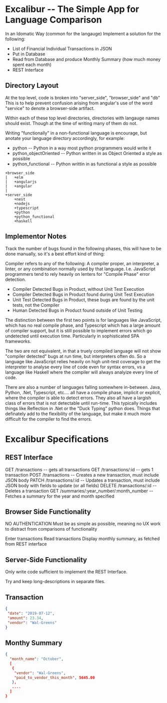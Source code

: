 Excalibur -- The Simple App for Language Comparison
========================================================================================================================
In an Idomatic Way (common for the langauge) Implement a solution for the following:

* List of Financial Individual Transactions in JSON
* Put in Database
* Read from Database and produce Monthly Summary (how much money spent each month)
* REST Interface


Directory Layout
------------------------------------------------------------------------------------------------------------------------
At the top level, code is broken into "server_side", "browser_side" and "db"  This is to help prevent confusion arising
from angular's use of the word "service" to denote a browser-side artifact.

Within each of these top level directories, directories with langauge names should exist.  Though at the time of
writing many of them do not.

Writing "functionally" in a non-functional language is encourage, but anotate your language directory accordingly,
for example:

* python -- Python in a way most python programmers would write it
* python_objectOriented -- Python written in as Object Oriented a style as possible
* python_functional -- Python writtin in as functional a style as possible


```
+browser_side
|   +elm
|   +angularjs
|   +angular
|
+server_side
    +nest
    +nodejs
    +typescript
    +python
    +python_functional
    +haskell
```

Implementor Notes
------------------------------------------------------------------------------------------------------------------------
Track the number of bugs found in the following phases, this will have to be done manually, so it's a best effort
kind of thing:

Compiler refers to any of the following:  A compiler proper, an interpreter, a linter, or any combination normally
used by that language.  I.e. JavaScript programmers tend to rely heavily on lenters for "Compile Phase" error detection.

* Compiler Detected Bugs in Product, without Unit Test Execution
* Compiler Detected Bugs in Product found during Unit Test Execution
* Unit Test Detected Bugs in Product, these bugs are found by the unit tests, not the Compiler
* Human Detected Bugs in Product found outside of Unit Testing

The distinction between the first two points is for languages like JavaScript, which has no real compile phase,
and Typescript which has a large amount of compiler support, but it is still possible to implement errors which
go undetected until execution time.  Particularly in sophisticated SPA frameworks.

The two are not equivalent, in that a truely compiled language will not show "compiler detected" bugs at run time, but
interpreters often do.  So a language like JavaScript relies heavily on high unit-test coverage to get the interpreter
to analyse every line of code even for syntax errors, vs a language like Haskell where the compiler will always analyize
every line of code.

There are also a number of languages falling somewhere in-between. Java, Python, .Net, Typescript, etc.... all have a
compile phase, implicit or explicit, where the compiler is able to detect errors.  They also all have a largish class of
errors that is not detectable until run-time.  This typically includes things like Reflection in .Net or the "Duck
Typing" python does.  Things that definately add to the flexibility of the language, but make it much more difficult
for the compiler to find the errors.


Excalibur Specifications
========================================================================================================================


REST Interface
------------------------------------------------------------------------------------------------------------------------
GET /transactions -- gets all transactions
GET /transactions/:id -- gets 1 transaction
POST /transactions -- Creates a new transaction, must include JSON body
PATCH /transactions/:id -- Updates a transaction, must include JSON body with fields to update (or all fields)
DELETE /transactions/:id -- Deletes a transaction
GET /summaries/:year_number/:month_number -- Fetches a summary for the year and month specified



Browser Side Functionality
------------------------------------------------------------------------------------------------------------------------
NO AUTHENTICATION
Must be as simple as possible, meaning no UX work to distract from comparisons of functionality

Enter transactions
Read transactions
Display monthly summary, as fetched from REST interface


Server-Side Functionality
------------------------------------------------------------------------------------------------------------------------
Only write code sufficient to implement the REST Interface.

Try and keep long-descriptions in separate files.


Transaction
------------------------------------------------------------------------------------------------------------------------
```json
{
 "date": "2019-07-12",
 "amount": 23.34,
 "vendor": "Wal-Greens"
}
```


Monthy Summary
------------------------------------------------------------------------------------------------------------------------
```json
{
  "month_name": "October",
  [
   {
    "vendor": "Wal-Greens",
    "paid_to_vendor_this_month", 5645.00
   },
   ....
  ]
}
```
